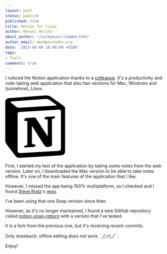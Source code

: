 ```yaml
---
layout: post
status: publish
published: true
title: Notion for Linux
author: Manuel Molina
about_author: "/us/manuel/readme.html"
author_email: mmc@pocosmhz.org
date: '2023-08-09 18:48:00 +0100'
tags:
- Tools
comments: true
---
```

I noticed the Notion application thanks to a [colleague](https://javiervidal.net/). It's a productivity and note-taking web application that also has versions for Mac, Windows and (somehow), Linux.

![Notion logo](/content/images/2023-08-09-notion-for-linux/Notion-logo.svg)

First, I started my test of the application by taking some notes from the web version. Later on, I downloaded the Mac version to be able to take notes offline. It's one of the main features of the application that I like.

However, I missed the app being 100% multiplatform, so I checked and I found [Steve Rydz](https://steverydz.com/)'s [repo](https://github.com/steverydz/notion-snap).

I've been using that one Snap version since then.

However, as it's no longer maintained, I found a new GitHub repository called [notion-snap-reborn](https://github.com/Pietrucci-Blacher/notion-snap-reborn) with a version that I've tested.

It is a fork from the previous one, but it's receiving recent commits.

Only drawback: offline editing does not work ¯\_(ツ)_/¯ .

Enjoy!
